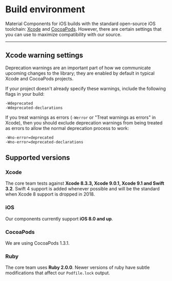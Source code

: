 <!--docs:
title: "Build environment"
layout: landing
section: docs
path: /docs/build-env/
-->

# Build environment

Material Components for iOS builds with the standard open-source iOS toolchain:
[Xcode](https://developer.apple.com/xcode/downloads/) and
[CocoaPods](https://cocoapods.org/about). However, there are certain settings
that you can use to maximize compatibility with our source.

- - -

## Xcode warning settings

Deprecation warnings are an important part of how we communicate upcoming
changes to the library; they are enabled by default in typical Xcode and
CocoaPods projects.

If your project doesn't already specify these warnings, include the following
flags in your build:

    -Wdeprecated
    -Wdeprecated-declarations

If you treat warnings as errors (`-Werror` or "Treat warnings as errors" in
Xcode), then you should exclude deprecation warnings from being treated as
errors to allow the normal deprecation process to work:

    -Wno-error=deprecated
    -Wno-error=deprecated-declarations

## Supported versions

### Xcode

The core team tests against **Xcode 8.3.3, Xcode 9.0.1, Xcode 9.1 and Swift 3.2**. 
Swift 4 support is added whenever possible and will be the standard when Xcode 8 support is dropped in 2018.

### iOS

Our components currently support **iOS 8.0 and up**.

### CocoaPods

We are using CocoaPods 1.3.1.

### Ruby

The core team uses **Ruby 2.0.0**. Newer versions of ruby have subtle modifications that affect our
`Podfile.lock` output.
